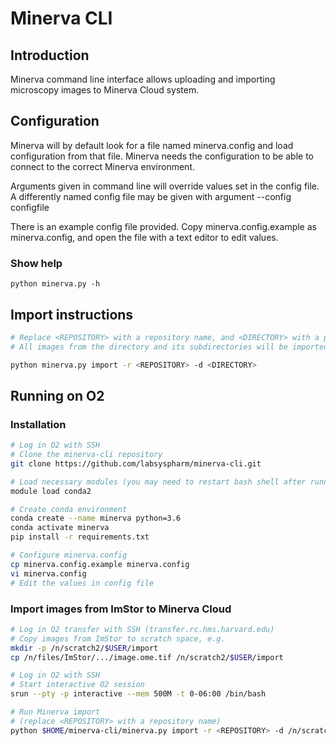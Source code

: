 # Minerva CLI

## Introduction

Minerva command line interface allows uploading and importing microscopy images to Minerva Cloud system.

## Configuration

Minerva will by default look for a file named minerva.config and load configuration from that file. Minerva needs the configuration to be able to connect to the correct Minerva environment.

Arguments given in command line will override values set in the config file. A differently named config file may be given with argument --config configfile

There is an example config file provided. Copy minerva.config.example as minerva.config, and open the file with a text editor to edit values.
### Show help
```
python minerva.py -h
```
## Import instructions
```bash
# Replace <REPOSITORY> with a repository name, and <DIRECTORY> with a path to a directory.
# All images from the directory and its subdirectories will be imported.

python minerva.py import -r <REPOSITORY> -d <DIRECTORY>
```

## Running on O2

### Installation
```bash
# Log in O2 with SSH
# Clone the minerva-cli repository
git clone https://github.com/labsyspharm/minerva-cli.git

# Load necessary modules (you may need to restart bash shell after running this the first time)
module load conda2

# Create conda environment
conda create --name minerva python=3.6
conda activate minerva
pip install -r requirements.txt

# Configure minerva.config
cp minerva.config.example minerva.config
vi minerva.config
# Edit the values in config file
```

### Import images from ImStor to Minerva Cloud
```bash
# Log in O2 transfer with SSH (transfer.rc.hms.harvard.edu)
# Copy images from ImStor to scratch space, e.g.
mkdir -p /n/scratch2/$USER/import
cp /n/files/ImStor/.../image.ome.tif /n/scratch2/$USER/import

# Log in O2 with SSH
# Start interactive O2 session
srun --pty -p interactive --mem 500M -t 0-06:00 /bin/bash

# Run Minerva import
# (replace <REPOSITORY> with a repository name)
python $HOME/minerva-cli/minerva.py import -r <REPOSITORY> -d /n/scratch2/$USER/import
```

